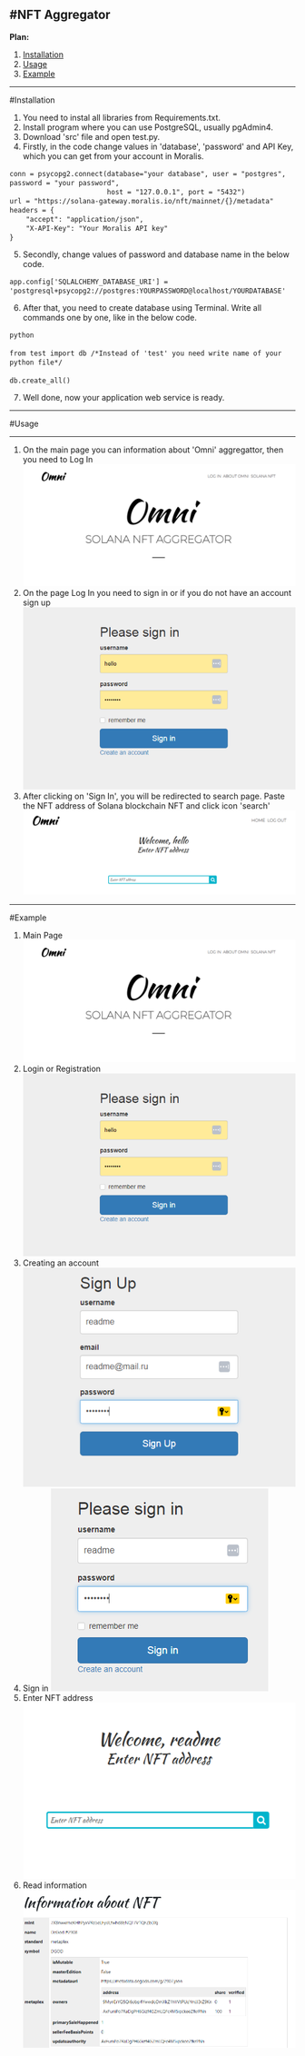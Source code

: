 #NFT Aggregator
-----
__Plan:__
1. [Installation](#installation)
2. [Usage](#usage)
3. [Example](#example)
-----
<a id='installation'></a>
#Installation
1. You need to instal all libraries from Requirements.txt.
2. Install program where you can use PostgreSQL, usually pgAdmin4.
3. Download 'src' file and open test.py.
4. Firstly, in the code change values in 'database', 'password' and API Key, which you can get from your account in Moralis.
```
conn = psycopg2.connect(database="your database", user = "postgres", password = "your password", 
                        host = "127.0.0.1", port = "5432")
url = "https://solana-gateway.moralis.io/nft/mainnet/{}/metadata"
headers = {
    "accept": "application/json",
    "X-API-Key": "Your Moralis API key"
} 
```
5. Secondly, change values of password and database name in the below code.
```
app.config['SQLALCHEMY_DATABASE_URI'] = 'postgresql+psycopg2://postgres:YOURPASSWORD@localhost/YOURDATABASE'
```
6. After that, you need to create database using Terminal. Write all commands one by one, like in the below code.
```
python

from test import db /*Instead of 'test' you need write name of your python file*/

db.create_all()
```
7. Well done, now your application web service is ready. 
----
<a id='usage'></a>
#Usage
____
1. On the main page you can information about 'Omni' aggregattor, then you need to Log In
![](src/img/main.PNG)
2. On the page Log In you need to sign in or if you do not have an account sign up
![](src/img/login.PNG)
3. After clicking on 'Sign In', you will be redirected to search page.
Paste the NFT address of Solana blockchain NFT and click icon 'search'
![](src/img/search.PNG)
-----
#Example
1. Main Page
![](src/img/main.PNG)
2. Login or Registration
![](src/img/login.PNG)
3. Creating an account
![](src/img/registrer.PNG)
4. Sign in
![](src/img/signin.PNG)
5. Enter NFT address
![](src/img/readme.PNG)
6. Read information 
![](src/img/info.PNG)
